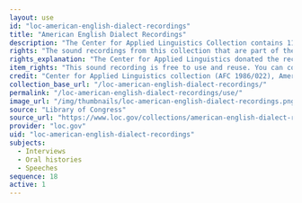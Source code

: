 ```yaml
---
layout: use
id: "loc-american-english-dialect-recordings"
title: "American English Dialect Recordings"
description: "The Center for Applied Linguistics Collection contains 118 hours of recordings documenting North American English dialects. The recordings include speech samples, linguistic interviews, oral histories, conversations, and excerpts from public speeches. They were drawn from various archives, and from the private collections of fifty collectors, including linguists, dialectologists, and folklorists."
rights: "The sound recordings from this collection that are part of the Citizen DJ project are free to use and reuse. You can copy, modify, distribute and perform the works, even for commercial purposes, all without asking permission. The American Folklife Center at the Library of Congress asks that artists approach the materials in this collection with respect for the culture and sensibilities of the people whose lives, ideas, and creativity are documented here. Artists are also reminded that privacy and publicity rights may pertain to certain uses of this material. Attribution is recommended but not required."
rights_explanation: "The Center for Applied Linguistics donated the recordings to the Library of Congress in 1986. Although these recordings came with no releases, permissions research was undertaken by Library staff as part of their work to make this collection available online. Citizen DJ includes only those interviews where there was written permission given to the Library by the interviewee."
item_rights: "This sound recording is free to use and reuse. You can copy, modify, distribute and perform the work, even for commercial purposes, all without asking permission. The American Folklife Center at the Library of Congress asks that artists approach the materials in this collection with respect for the culture and sensibilities of the people whose lives, ideas, and creativity are documented here. Artists are also reminded that privacy and publicity rights may pertain to certain uses of this material. Attribution is recommended but not required."
credit: "Center for Applied Linguistics collection (AFC 1986/022), American Folklife Center, Library of Congress."
collection_base_url: "/loc-american-english-dialect-recordings/"
permalink: "/loc-american-english-dialect-recordings/use/"
image_url: "/img/thumbnails/loc-american-english-dialect-recordings.png"
source: "Library of Congress"
source_url: "https://www.loc.gov/collections/american-english-dialect-recordings-from-the-center-for-applied-linguistics/about-this-collection/"
provider: "loc.gov"
uid: "loc-american-english-dialect-recordings"
subjects:
  - Interviews
  - Oral histories
  - Speeches
sequence: 18
active: 1
---
```

